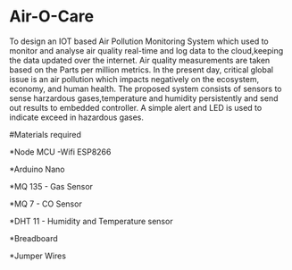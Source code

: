 # Air-O-Care

To design an IOT based Air Pollution Monitoring System which used to monitor and analyse air quality real-time and log data to the cloud,keeping the data updated over the internet. Air quality measurements are taken based on the Parts per million metrics. In the present day, critical global issue is an air pollution which impacts negatively on the ecosystem, economy, and human health. The proposed system consists of sensors to sense harzardous gases,temperature and humidity persistently and send out results to embedded controller. A simple alert and LED is used to indicate exceed in hazardous gases.

#Materials required

*Node MCU -Wifi ESP8266

*Arduino Nano

*MQ 135 - Gas Sensor

*MQ 7 - CO Sensor

*DHT 11 - Humidity and Temperature sensor

*Breadboard

*Jumper Wires
